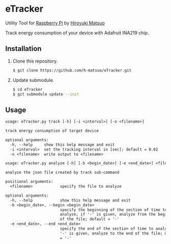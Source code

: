 # eTracker

Utility Tool for [Raspberry Pi](https://www.raspberrypi.org/) by [Hiroyuki Matsuo](http://sdl.ist.osaka-u.ac.jp/~h-matsuo/)

Track energy consumption of your device with Adafruit INA219 chip.

## Installation

1. Clone this repository.

    ```bash
    $ git clone https://github.com/h-matsuo/eTracker.git
    ```

1. Update submodule.

    ```bash
    $ cd eTracker
    $ git submodule update --init
    ```

## Usage

```txt
usage: eTracker.py track [-h] [-i <interval>] [-o <filename>]

track energy consumption of target device

optional arguments:
  -h, --help     show this help message and exit
  -i <interval>  set the tracking interval in [sec]; default = 0.02
  -o <filename>  write output to <filename>
```

```txt
usage: eTracker.py analyze [-h] [-b <begin_date>] [-e <end_date>] <filename>

analyze the json file created by track sub-command

positional arguments:
  <filename>            specify the file to analyze

optional arguments:
  -h, --help            show this help message and exit
  -b <begin_date>, --begin <begin_date>
                        specify the beginning of the section of time to
                        analyze; if '-' is given, analyze from the beginning
                        of the file; default = '-'
  -e <end_date>, --end <end_date>
                        specify the end of the section of time to analyze; if
                        '-' is given, analyze to the end of the file; default
                        = '-'
```
